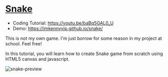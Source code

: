 # [Snake](https://youtu.be/baBq5GAL0_U)
- Coding Tutorial: https://youtu.be/baBq5GAL0_U
- Demo: https://imkennyyip.github.io/snake/

This is not my own game. I'm just borrow for some reason in my project at school. Feel free!

In this tutorial, you will learn how to create Snake game from scratch using HTML5 canvas and javascript.

![snake-preview](https://user-images.githubusercontent.com/78777681/163033854-f52af2c6-38f9-419c-a4cc-03b5a7b72703.png)
